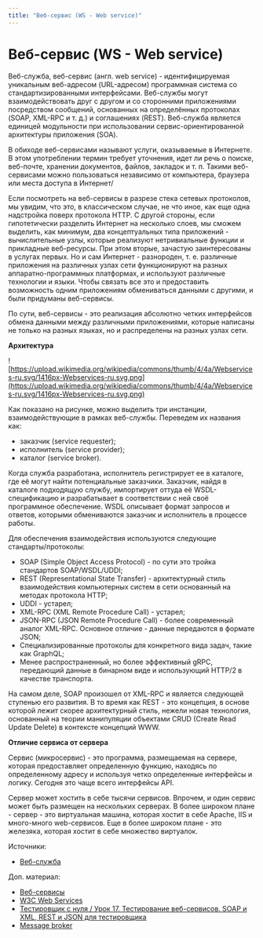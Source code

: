 ```yaml
---
title: "Веб-сервис (WS - Web service)"
---
```


# Веб-сервис (WS - Web service)

Веб-служба, веб-сервис (англ. web service) - идентифицируемая уникальным веб-адресом (URL-адресом) программная система со стандартизированными интерфейсами. Веб-службы могут взаимодействовать друг с другом и со сторонними приложениями посредством сообщений, основанных на определённых протоколах (SOAP, XML-RPC и т. д.) и соглашениях (REST). Веб-служба является единицей модульности при использовании сервис-ориентированной архитектуры приложения (SOA).

В обиходе веб-сервисами называют услуги, оказываемые в Интернете. В этом употреблении термин требует уточнения, идет ли речь о поиске, веб-почте, хранении документов, файлов, закладок и т. п. Такими веб-сервисами можно пользоваться независимо от компьютера, браузера или места доступа в Интернет/

Если посмотреть на веб-сервисы в разрезе стека сетевых протоколов, мы увидим, что это, в классическом случае, не что иное, как еще одна надстройка поверх протокола HTTP. С другой стороны, если гипотетически разделить Интернет на несколько слоев, мы сможем выделить, как минимум, два концептуальных типа приложений - вычислительные узлы, которые реализуют нетривиальные функции и прикладные веб-ресурсы. При этом вторые, зачастую заинтересованы в услугах первых. Но и сам Интернет - разнороден, т. е. различные приложения на различных узлах сети функционируют на разных аппаратно-программных платформах, и используют различные технологии и языки. Чтобы связать все это и предоставить возможность одним приложениям обмениваться данными с другими, и были придуманы веб-сервисы.

По сути, веб-сервисы - это реализация абсолютно четких интерфейсов обмена данными между различными приложениями, которые написаны не только на разных языках, но и распределены на разных узлах сети.

**Архитектура**

![https://upload.wikimedia.org/wikipedia/commons/thumb/4/4a/Webservices-ru.svg/1416px-Webservices-ru.svg.png](https://upload.wikimedia.org/wikipedia/commons/thumb/4/4a/Webservices-ru.svg/1416px-Webservices-ru.svg.png)

Как показано на рисунке, можно выделить три инстанции, взаимодействующие в рамках веб-службы. Переведем их названия как:

* заказчик (service requester);
* исполнитель (service provider);
* каталог (service broker).

Когда служба разработана, исполнитель регистрирует ее в каталоге, где её могут найти потенциальные заказчики. Заказчик, найдя в каталоге подходящую службу, импортирует оттуда её WSDL-спецификацию и разрабатывает в соответствии с ней своё программное обеспечение. WSDL описывает формат запросов и ответов, которыми обмениваются заказчик и исполнитель в процессе работы.

Для обеспечения взаимодействия используются следующие стандарты/протоколы:

* SOAP (Simple Object Access Protocol) - по сути это тройка стандартов SOAP/WSDL/UDDI;
* REST (Representational State Transfer) - архитектурный стиль взаимодействия компьютерных систем в сети основанный на методах протокола HTTP;
* UDDI - устарел;
* XML-RPC (XML Remote Procedure Call) - устарел;
* JSON-RPC (JSON Remote Procedure Call) - более современный аналог XML-RPC. Основное отличие - данные передаются в формате JSON;
* Специализированные протоколы для конкретного вида задач, такие как GraphQL;
* Менее распространенный, но более эффективный gRPC, передающий данные в бинарном виде и использующий HTTP/2 в качестве транспорта.

На самом деле, SOAP произошел от XML-RPC и является следующей ступенью его развития. В то время как REST - это концепция, в основе которой лежит скорее архитектурный стиль, нежели новая технология, основанный на теории манипуляции объектами CRUD (Create Read Update Delete) в контексте концепций WWW.

**Отличие сервиса от сервера**

Сервис (микросервис) - это программа, размещаемая на сервере, которая предоставляет определенную функцию, находясь по определенному адресу и используя четко определенные интерфейсы и логику. Сегодня это чаще всего интерфейсы API.

Сервер может хостить в себе тысячи сервисов. Впрочем, и один сервис может быть размещен на нескольких серверах. В более широком плане - сервер - это виртуальная машина, которая хостит в себе Apache, IIS и много-много web-сервисов. Еще в более широком плане - это железяка, которая хостит в себе множество виртуалок.

Источники:

* [Веб-служба](https://ru.wikipedia.org/wiki/%D0%92%D0%B5%D0%B1-%D1%81%D0%BB%D1%83%D0%B6%D0%B1%D0%B0)

Доп. материал:

* [Веб-сервисы](https://gist.github.com/vchernogorov/81da656048875132d6963304d449f770)
* [W3C Web Services](http://www.w3.org/2002/ws/)
* [Тестировщик с нуля / Урок 17. Тестирование веб-сервисов. SOAP и XML, REST и JSON для тестировщика](https://www.youtube.com/watch?v=\_cfmDnIIQTU)
* [Message broker](https://en.wikipedia.org/wiki/Message\_broker)
